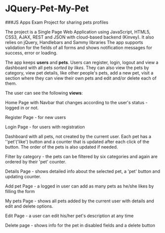 # JQuery-Pet-My-Pet
###JS Apps Exam Project for sharing pets profiles

The project is a Single Page Web Application using JavaScript, HTML5, CSS3, AJAX, REST and JSON with cloud-based backend (Kinvey). It also relies on jQuery, Handlebars and Sammy libraries
The app supports validation for the fields of all forms and shows notification messages for success, error or loading.

The app keeps **users** and **pets**. Users can register, login, logout and view a dashboard with all pets *sorted by likes*. They can also view the pets by category, view pet details, like other people's pets, add a new pet, visit a section where they can view their own pets and edit and/or delete each of them.

The user can see the following **views**: 

Home Page with Navbar that changes according to the user's status - logged in or not.

Register Page - for new users

Login Page - for users with registration

Dashboard with all pets, not created by the current user. Each pet has a ''pet'('like') button and a counter that is updated after each click of the button. The order of the pets is also updated if needed. 

Filter by category - the pets can be filtered by six categories and again are ordered by their 'pet' counter.

Details Page - shows detailed info about the selected pet, a 'pet' button and updating counter.

Add pet Page - a logged in user can add as many pets as he/she likes by filling the form

My pets Page - shows all pets added by the current user with details and edit and delete options.

Edit Page - a user can edit his/her pet's description at any time

Delete page - shows info for the pet in disabled fields and a delete button












